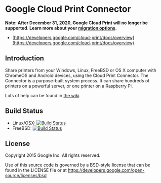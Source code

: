 # Google Cloud Print Connector

**Note: After December 31, 2020, Google Cloud Print will no longer be supported. Learn more about
your [migration options](https://support.google.com/chrome/?p=cloudprint).**

* [https://developers.google.com/cloud-print/docs/overview](https://developers.google.com/cloud-print/docs/overview)

## Introduction

Share printers from your Windows, Linux, FreeBSD or OS X computer with ChromeOS and Android devices, using the Cloud
Print Connector. The Connector is a purpose-built system process. It can share hundreds of printers on a powerful
server, or one printer on a Raspberry Pi.

Lots of help can be found in [the wiki](https://github.com/google/cloud-print-connector/wiki).

## Build Status

* Linux/OSX: [![Build Status](https://travis-ci.org/google/cloud-print-connector.svg?branch=master)](https://travis-ci.org/google/cloud-print-connector)
* FreeBSD: [![Build Status](http://jenkins.mouf.net/job/cloud-print-connector/badge/icon)](http://jenkins.mouf.net/job/cloud-print-connector/)

## License

Copyright 2015 Google Inc. All rights reserved.

Use of this source code is governed by a BSD-style license that can be found in the LICENSE file or at
https://developers.google.com/open-source/licenses/bsd
